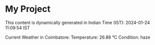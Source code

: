 # My Project

This content is dynamically generated in Indian Time (IST): 2024-01-24 11:09:54 IST


Current Weather in Coimbatore:
Temperature: 26.88 °C
Condition: haze
